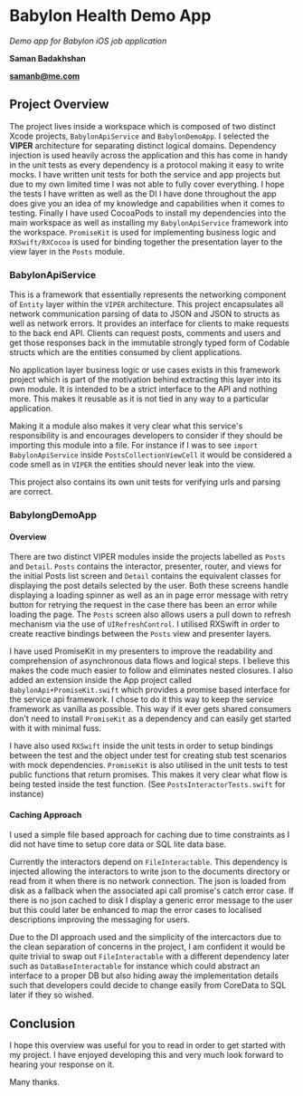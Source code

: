 # Babylon Health Demo App

*Demo app for Babylon iOS job application*

**Saman Badakhshan**

**samanb@me.com**

## Project Overview

The project lives inside a workspace which is composed of two distinct Xcode projects, `BabylonApiService` and `BabylonDemoApp`. I selected the **VIPER** architecture for separating distinct logical domains. Dependency injection is used heavily across the application and this has come in handy in the unit tests as every dependency is a protocol making it easy to write mocks. I have written unit tests for both the service and app projects but due to my own limited time I was not able to fully cover everything. I hope the tests I have written as well as the DI I have done throughout the app does give you an idea of my knowledge and capabilities when it comes to testing. Finally I have used CocoaPods to install my dependencies into the main workspace as well as installing my `BabylonApiService` framework into the workspace. `PromiseKit` is used for implementing business logic and `RXSwift/RXCocoa` is used for binding together the presentation layer to the view layer in the `Posts` module.

### BabylonApiService

This is a framework that essentially represents the networking component of `Entity` layer within the `VIPER` architecture. This project encapsulates all network communication parsing of data to JSON and JSON to structs as well as network errors. It provides an interface for clients to make requests to the back end API. Clients can request posts, comments and users and get those responses back in the immutable strongly typed form of Codable structs which are the entities consumed by client applications.

No application layer business logic or use cases exists in this framework project which is part of the motivation behind extracting this layer into its own module. It is intended to be a strict interface to the API and nothing more. This makes it reusable as it is not tied in any way to a particular application.  

Making it a module also makes it very clear what this service's responsibility is and encourages developers to consider if they should be importing this module into a file. For instance if I was to see `import BabylonApiService` inside `PostsCollectionViewCell` it would be considered a code smell as in `VIPER` the entities should never leak into the view.

This project also contains its own unit tests for verifying urls and parsing are correct.

### BabylongDemoApp

#### Overview
There are two distinct VIPER modules inside the projects labelled as `Posts` and `Detail`. `Posts` contains the interactor, presenter, router, and views for the initial Posts list screen and `Detail` contains the equivalent classes for displaying the post details selected by the user. Both these screens handle displaying a loading spinner as well as an in page error message with retry button for retrying the request in the case there has been an error while loading the page. The `Posts` screen also allows users a pull down to refresh mechanism via the use of `UIRefreshControl`. I utilised RXSwift in order to create reactive bindings between the `Posts` view and  presenter layers.  

I have used PromiseKit in my presenters to improve the readability and comprehension of asynchronous data flows and logical steps. I believe this makes the code much easier to follow and eliminates nested closures. I also added an extension inside the App project called `BabylonApi+PromiseKit.swift` which provides a promise based interface for the service api framework. I chose to do it this way to keep the service framework as vanilla as possible. This way if it ever gets shared consumers don't need to install `PromiseKit` as a dependency and can easily get started with it with minimal fuss.

I have also used `RXSwift` inside the unit tests in order to setup bindings between the test and the object under test for creating stub test scenarios with mock dependencies. `PromiseKit` is also utilised in the unit tests to test public functions that return promises. This makes it very clear what flow is being tested inside the test function. (See `PostsInteractorTests.swift` for instance)

#### Caching Approach
I used a simple file based approach for caching due to time constraints as I did not have time to setup core data or SQL lite data base.

Currently the interactors depend on `FileInteractable`. This dependency is injected allowing the interactors to write json to the documents directory or read from it when there is no network connection. The json is loaded from disk as a fallback when the associated api call promise's catch error case. If there is no json cached to disk I display a generic error message to the user but this could later be enhanced to map the error cases to localised descriptions improving the messaging for users.

Due to the DI approach used and the simplicity of the intercactors due to the clean separation of concerns in the project, I am confident  it would be quite trivial to swap out `FileInteractable` with a different dependency later such as `DataBaseInteractable` for instance which could abstract an interface to a proper DB but also hiding away the implementation details such that developers could decide to change easily from CoreData to SQL later if they so wished.

## Conclusion

I hope this overview was useful for you to read in order to get started with my project. I have enjoyed developing this and very much look forward to hearing your response on it.

Many thanks.
